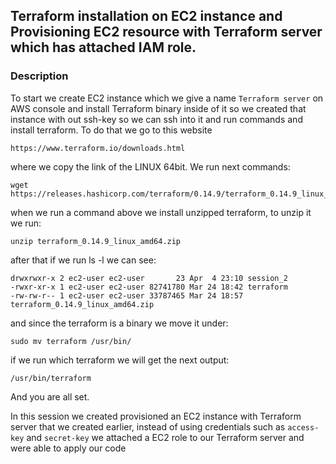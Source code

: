 ## Terraform installation on EC2 instance and Provisioning  EC2 resource with Terraform server which has attached IAM role.

### Description

To start we create EC2 instance which we give a name ```Terraform server``` on AWS console and install Terraform binary inside of it so we created that instance with out ssh-key so we can ssh into it and run commands and install terraform. To do that we go to this website

```
https://www.terraform.io/downloads.html
```
where we copy the link of the LINUX 64bit. We run next commands:
```
wget  https://releases.hashicorp.com/terraform/0.14.9/terraform_0.14.9_linux_amd64.zip
```

when we run a command above we install unzipped terraform, to unzip it we run:

```
unzip terraform_0.14.9_linux_amd64.zip
```

after that if we run ls -l we can see:

```
drwxrwxr-x 2 ec2-user ec2-user       23 Apr  4 23:10 session_2
-rwxr-xr-x 1 ec2-user ec2-user 82741780 Mar 24 18:42 terraform
-rw-rw-r-- 1 ec2-user ec2-user 33787465 Mar 24 18:57 terraform_0.14.9_linux_amd64.zip
```

and since the terraform is a binary we move it under:

```
sudo mv terraform /usr/bin/
```

if we run which terraform we will get the next output:

```
/usr/bin/terraform
```
And you are all set.

In this session we created provisioned an EC2 instance with Terraform server that we created earlier, instead of using credentials such as ```access-key``` and ```secret-key``` we attached a EC2 role to our Terraform server and were able to apply our code
